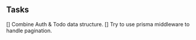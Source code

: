 ## Tasks

[] Combine Auth & Todo data structure.
[] Try to use prisma middleware to handle pagination.

